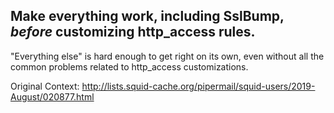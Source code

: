 Make everything work, including SslBump, _before_ customizing http_access
rules.
----

"Everything else" is hard enough to get right on its own, even without all the
common problems related to http_access customizations.

Original Context:
http://lists.squid-cache.org/pipermail/squid-users/2019-August/020877.html
